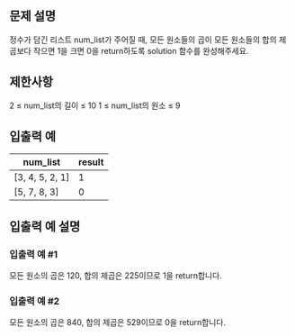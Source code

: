 ## 문제 설명

정수가 담긴 리스트 num\_list가 주어질 때, 모든 원소들의 곱이 모든 원소들의 합의 제곱보다 작으면 1을 크면 0을 return하도록 solution 함수를 완성해주세요.

## 제한사항

2 ≤ num\_list의 길이 ≤ 10
1 ≤ num\_list의 원소 ≤ 9

## 입출력 예

| num\_list | result |
| -------- | ------ |
| [3, 4, 5, 2, 1] | 1 |
| [5, 7, 8, 3] | 0 |

## 입출력 예 설명

### 입출력 예 #1

모든 원소의 곱은 120, 합의 제곱은 225이므로 1을 return합니다.

### 입출력 예 #2

모든 원소의 곱은 840, 합의 제곱은 529이므로 0을 return합니다.